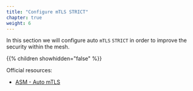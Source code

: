 ```yaml
---
title: "Configure mTLS STRICT"
chapter: true
weight: 6
---
```

In this section we will configure auto `mTLS` `STRICT` in order to improve the security within the mesh.

{{% children showhidden="false" %}}

Official resources:
- [ASM - Auto mTLS](https://cloud.google.com/service-mesh/docs/by-example/mtls)